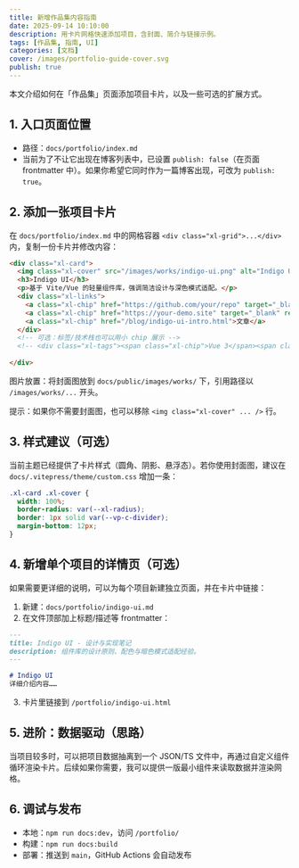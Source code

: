 ```yaml
---
title: 新增作品集内容指南
date: 2025-09-14 10:10:00
description: 用卡片网格快速添加项目，含封面、简介与链接示例。
tags: [作品集, 指南, UI]
categories: [文档]
cover: /images/portfolio-guide-cover.svg
publish: true
---
```


本文介绍如何在「作品集」页面添加项目卡片，以及一些可选的扩展方式。

## 1. 入口页面位置
- 路径：`docs/portfolio/index.md`
- 当前为了不让它出现在博客列表中，已设置 `publish: false`（在页面 frontmatter 中）。如果你希望它同时作为一篇博客出现，可改为 `publish: true`。

## 2. 添加一张项目卡片
在 `docs/portfolio/index.md` 中的网格容器 `<div class="xl-grid">...</div>` 内，复制一份卡片并修改内容：

```html
<div class="xl-card">
  <img class="xl-cover" src="/images/works/indigo-ui.png" alt="Indigo UI" />
  <h3>Indigo UI</h3>
  <p>基于 Vite/Vue 的轻量组件库，强调简洁设计与深色模式适配。</p>
  <div class="xl-links">
    <a class="xl-chip" href="https://github.com/your/repo" target="_blank" rel="noreferrer">GitHub</a>
    <a class="xl-chip" href="https://your-demo.site" target="_blank" rel="noreferrer">Demo</a>
    <a class="xl-chip" href="/blog/indigo-ui-intro.html">文章</a>
  </div>
  <!-- 可选：标签/技术栈也可以用小 chip 展示 -->
  <!-- <div class="xl-tags"><span class="xl-chip">Vue 3</span><span class="xl-chip">Vite</span></div> -->
  
</div>
```

图片放置：将封面图放到 `docs/public/images/works/` 下，引用路径以 `/images/works/...` 开头。

提示：如果你不需要封面图，也可以移除 `<img class="xl-cover" ... />` 行。

## 3. 样式建议（可选）
当前主题已经提供了卡片样式（圆角、阴影、悬浮态）。若你使用封面图，建议在 `docs/.vitepress/theme/custom.css` 增加一条：

```css
.xl-card .xl-cover {
  width: 100%;
  border-radius: var(--xl-radius);
  border: 1px solid var(--vp-c-divider);
  margin-bottom: 12px;
}
```

## 4. 新增单个项目的详情页（可选）
如果需要更详细的说明，可以为每个项目新建独立页面，并在卡片中链接：

1. 新建：`docs/portfolio/indigo-ui.md`
2. 在文件顶部加上标题/描述等 frontmatter：

```md
---
title: Indigo UI - 设计与实现笔记
description: 组件库的设计原则、配色与暗色模式适配经验。
---

# Indigo UI
详细介绍内容……
```

3. 卡片里链接到 `/portfolio/indigo-ui.html`

## 5. 进阶：数据驱动（思路）
当项目较多时，可以把项目数据抽离到一个 JSON/TS 文件中，再通过自定义组件循环渲染卡片。后续如果你需要，我可以提供一版最小组件来读取数据并渲染网格。

## 6. 调试与发布
- 本地：`npm run docs:dev`，访问 `/portfolio/`
- 构建：`npm run docs:build`
- 部署：推送到 `main`，GitHub Actions 会自动发布


